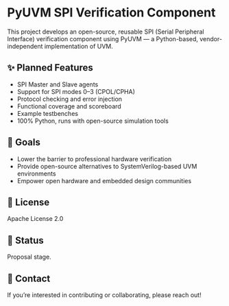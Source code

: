# PyUVM SPI Verification Component

This project develops an open-source, reusable SPI (Serial Peripheral Interface) verification component using PyUVM — a Python-based, vendor-independent implementation of UVM.

## ✨ Planned Features

- SPI Master and Slave agents
- Support for SPI modes 0–3 (CPOL/CPHA)
- Protocol checking and error injection
- Functional coverage and scoreboard
- Example testbenches
- 100% Python, runs with open-source simulation tools

## 🧭 Goals

- Lower the barrier to professional hardware verification
- Provide open-source alternatives to SystemVerilog-based UVM environments
- Empower open hardware and embedded design communities

## 📜 License

Apache License 2.0

## 🚧 Status

Proposal stage.

## 🤝 Contact

If you’re interested in contributing or collaborating, please reach out!
